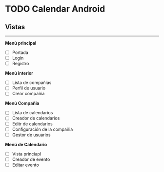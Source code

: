 TODO Calendar Android
===================

Vistas
-------------
----------
**Menú principal**
- [ ] Portada
- [ ] Login
- [ ] Registro

**Menú interior**
- [ ] Lista de compañias
- [ ] Perfil de usuario
- [ ] Crear compañia

**Menú Compañia**
- [ ] Lista de calendarios
- [ ] Creador de calendarios
- [ ] Editr de calendarios
- [ ] Configuración de la compañia 
- [ ] Gestor de usuarios

**Menú de Calendario**
- [ ] Vista princiapl
- [ ] Creador de evento
- [ ] Editar evento
